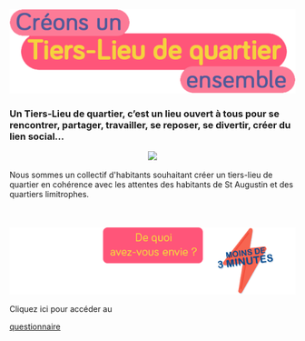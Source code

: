 
![Créons un Tiers-Lieu ensemble](questionnaire_titre.png)
### Un Tiers-Lieu de quartier,  c’est un lieu ouvert à tous pour se rencontrer, partager, travailler, se reposer, se divertir, créer du lien social…
  
<p align="center">
  <img src="https://github.com/CecileAmey/tl_staug/blob/27a83eaba0b2e4ce7cddb757a525c01613d5e5b8/questionnaire_fond.png" />
</p>
 
  
Nous sommes un collectif d'habitants souhaitant créer un tiers-lieu de quartier en cohérence avec les attentes des habitants de St Augustin et des quartiers limitrophes.

 <p align="center" style="margin-top:50px">
  <a href="https://framaforms.org/creons-un-tiers-lieu-de-quartier-ensemble-1629557305"><img src="/questionnaire_lien.png" /></a>
</p>
  Cliquez ici pour accéder au
  
  [questionnaire](https://framaforms.org/creons-un-tiers-lieu-de-quartier-ensemble-1629557305)
  
